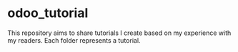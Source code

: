 # odoo_tutorial

This repository aims to share tutorials I create based on my experience with my readers. Each folder represents a tutorial.
